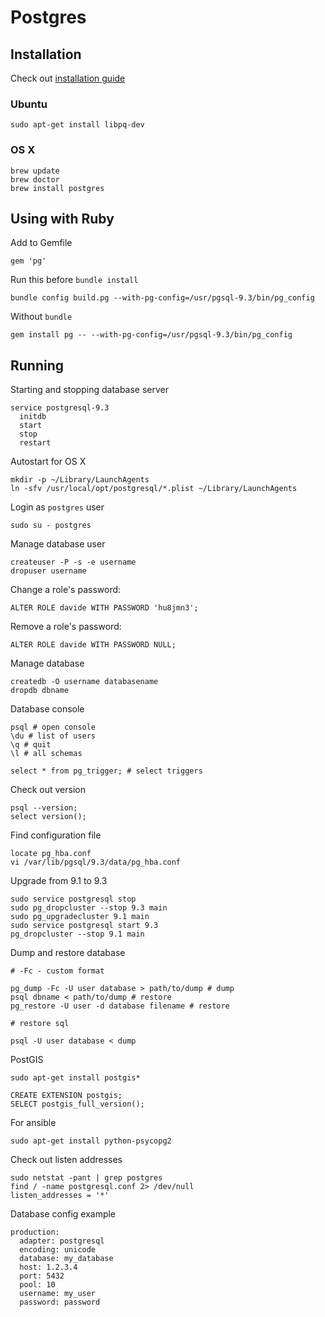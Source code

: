 # Postgres

## Installation

Check out [installation guide](https://access.redhat.com/site/documentation/en-US/JBoss_Operations_Network/2.1/html/Installation_Guide/Installation_Guide-Database-PostgreSQL_Quick_Start_Installation.html)

### Ubuntu

    sudo apt-get install libpq-dev

### OS X

    brew update
    brew doctor
    brew install postgres

## Using with Ruby

Add to Gemfile

    gem 'pg'

Run this before `bundle install`

    bundle config build.pg --with-pg-config=/usr/pgsql-9.3/bin/pg_config

Without `bundle`

    gem install pg -- --with-pg-config=/usr/pgsql-9.3/bin/pg_config

## Running

Starting and stopping database server

    service postgresql-9.3
      initdb
      start
      stop
      restart

Autostart for OS X

    mkdir -p ~/Library/LaunchAgents
    ln -sfv /usr/local/opt/postgresql/*.plist ~/Library/LaunchAgents

Login as `postgres` user

    sudo su - postgres

Manage database user

    createuser -P -s -e username
    dropuser username

Change a role's password:

    ALTER ROLE davide WITH PASSWORD 'hu8jmn3';

Remove a role's password:

    ALTER ROLE davide WITH PASSWORD NULL;

Manage database

    createdb -O username databasename
    dropdb dbname

Database console

    psql # open console
    \du # list of users
    \q # quit
    \l # all schemas

    select * from pg_trigger; # select triggers

Check out version

    psql --version;
    select version();

Find configuration file

    locate pg_hba.conf
    vi /var/lib/pgsql/9.3/data/pg_hba.conf

Upgrade from 9.1 to 9.3

    sudo service postgresql stop
    sudo pg_dropcluster --stop 9.3 main
    sudo pg_upgradecluster 9.1 main
    sudo service postgresql start 9.3
    pg_dropcluster --stop 9.1 main

Dump and restore database

    # -Fc - custom format

    pg_dump -Fc -U user database > path/to/dump # dump
    psql dbname < path/to/dump # restore
    pg_restore -U user -d database filename # restore

    # restore sql

    psql -U user database < dump

PostGIS

    sudo apt-get install postgis*

    CREATE EXTENSION postgis;
    SELECT postgis_full_version();

For ansible

    sudo apt-get install python-psycopg2

Check out listen addresses

    sudo netstat -pant | grep postgres
    find / -name postgresql.conf 2> /dev/null
    listen_addresses = '*'

Database config example

    production:
      adapter: postgresql
      encoding: unicode
      database: my_database
      host: 1.2.3.4
      port: 5432
      pool: 10
      username: my_user
      password: password
